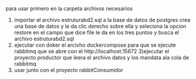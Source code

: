 para usar primero en la carpeta archivos necesarios
1) importar el archivo estruturabd2.sql a la base de datos de postgres
crea una base de datos y le da clic derecho sobre ella y seleciona la opcion restore 
en el campo que dice file le da en los tres puntos y busca el archivo estruturabd2.sql
2) ejecutar con doker el arcivho dockercompose para que se ejecute rabbitmq que se abre con el
http://localhost:15672
3)ejecutar el proyecto productor que leera el archivo datos y los mandata ala cola de rabbitmq
4) usar junto con el proyecto rabbitConsumidor
